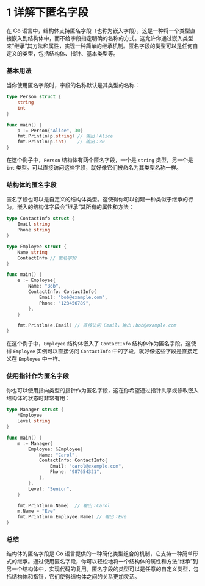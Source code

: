 # 1 详解下匿名字段

在 Go 语言中，结构体支持匿名字段（也称为嵌入字段），这是一种将一个类型直接嵌入到结构体中，而不给字段指定明确的名称的方式。这允许你通过嵌入类型来“继承”其方法和属性，实现一种简单的继承机制。匿名字段的类型可以是任何自定义的类型，包括结构体、指针、基本类型等。

### 基本用法

当你使用匿名字段时，字段的名称默认是其类型的名称：

```go
type Person struct {
    string
    int
}

func main() {
    p := Person{"Alice", 30}
    fmt.Println(p.string) // 输出：Alice
    fmt.Println(p.int)    // 输出：30
}
```

在这个例子中，`Person` 结构体有两个匿名字段，一个是 `string` 类型，另一个是 `int` 类型。可以直接访问这些字段，就好像它们被命名为其类型名称一样。

### 结构体的匿名字段

匿名字段也可以是自定义的结构体类型。这使得你可以创建一种类似于继承的行为，嵌入的结构体字段会“继承”其所有的属性和方法：

```go
type ContactInfo struct {
    Email string
    Phone string
}

type Employee struct {
    Name string
    ContactInfo // 匿名字段
}

func main() {
    e := Employee{
        Name: "Bob",
        ContactInfo: ContactInfo{
            Email: "bob@example.com",
            Phone: "123456789",
        },
    }

    fmt.Println(e.Email) // 直接访问 Email，输出：bob@example.com
}
```

在这个例子中，`Employee` 结构体嵌入了 `ContactInfo` 结构体作为匿名字段。这使得 `Employee` 实例可以直接访问 `ContactInfo` 中的字段，就好像这些字段是直接定义在 `Employee` 中一样。

### 使用指针作为匿名字段

你也可以使用指向类型的指针作为匿名字段，这在你希望通过指针共享或修改嵌入结构体的状态时非常有用：

```go
type Manager struct {
    *Employee
    Level string
}

func main() {
    m := Manager{
        Employee: &Employee{
            Name: "Carol",
            ContactInfo: ContactInfo{
                Email: "carol@example.com",
                Phone: "987654321",
            },
        },
        Level: "Senior",
    }

    fmt.Println(m.Name)  // 输出：Carol
    m.Name = "Eve"
    fmt.Println(m.Employee.Name) // 输出：Eve
}
```

### 总结

结构体的匿名字段是 Go 语言提供的一种简化类型组合的机制，它支持一种简单形式的继承。通过使用匿名字段，你可以轻松地将一个结构体的属性和方法“继承”到另一个结构体中，实现代码的复用。匿名字段的类型可以是任意的自定义类型，包括结构体和指针，它们使得结构体之间的关系更加灵活。
